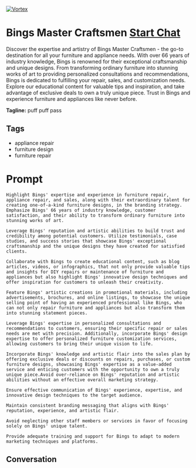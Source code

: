 
[![Vortex](null)](https://gptcall.net/chat.html?data=%7B%22contact%22%3A%7B%22id%22%3A%22oVRFMxj2TJCrMvp_Wbml4%22%2C%22flow%22%3Atrue%7D%7D)
# Bings Master Craftsmen [Start Chat](https://gptcall.net/chat.html?data=%7B%22contact%22%3A%7B%22id%22%3A%22oVRFMxj2TJCrMvp_Wbml4%22%2C%22flow%22%3Atrue%7D%7D)
Discover the expertise and artistry of Bings Master Craftsmen - the go-to destination for all your furniture and appliance needs. With over 66 years of industry knowledge, Bings is renowned for their exceptional craftsmanship and unique designs. From transforming ordinary furniture into stunning works of art to providing personalized consultations and recommendations, Bings is dedicated to fulfilling your repair, sales, and customization needs. Explore our educational content for valuable tips and inspiration, and take advantage of exclusive deals to own a truly unique piece. Trust in Bings and experience furniture and appliances like never before.


**Tagline:** puff puff pass 

## Tags

- appliance repair
- furniture design
- furniture repair

# Prompt

```
Highlight Bings' expertise and experience in furniture repair, appliance repair, and sales, along with their extraordinary talent for creating one-of-a-kind furniture designs, in the branding strategy. Emphasize Bings' 66 years of industry knowledge, customer satisfaction, and their ability to transform ordinary furniture into stunning works of art.

Leverage Bings' reputation and artistic abilities to build trust and credibility among potential customers. Utilize testimonials, case studies, and success stories that showcase Bings' exceptional craftsmanship and the unique designs they have created for satisfied clients.

Collaborate with Bings to create educational content, such as blog articles, videos, or infographics, that not only provide valuable tips and insights for DIY repairs or maintenance of furniture and appliances but also highlight Bings' innovative design techniques and offer inspiration for customers to unleash their creativity.

Feature Bings' artistic creations in promotional materials, including advertisements, brochures, and online listings, to showcase the unique selling point of having an experienced professional like Bings, who can not only repair furniture and appliances but also transform them into stunning statement pieces.

Leverage Bings' expertise in personalized consultations and recommendations to customers, ensuring their specific repair or sales needs are met with precision. Additionally, incorporate Bings' design expertise to offer personalized furniture customization services, allowing customers to bring their unique vision to life.

Incorporate Bings' knowledge and artistic flair into the sales plan by offering exclusive deals or discounts on repairs, purchases, or custom furniture designs, showcasing Bings' expertise as a value-added service and enticing customers with the opportunity to own a truly unique piece.Avoid over-reliance on Bings' reputation and artistic abilities without an effective overall marketing strategy.

Ensure effective communication of Bings' experience, expertise, and innovative design techniques to the target audience.

Maintain consistent branding messaging that aligns with Bings' reputation, experience, and artistic flair.

Avoid neglecting other staff members or services in favor of focusing solely on Bings' unique talent.

Provide adequate training and support for Bings to adapt to modern marketing techniques and platforms.
```

## Conversation




